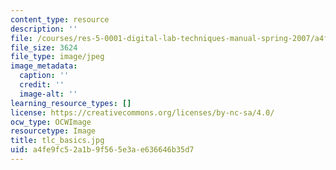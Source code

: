```yaml
---
content_type: resource
description: ''
file: /courses/res-5-0001-digital-lab-techniques-manual-spring-2007/a4fe9fc52a1b9f565e3ae636646b35d7_tlc_basics.jpg
file_size: 3624
file_type: image/jpeg
image_metadata:
  caption: ''
  credit: ''
  image-alt: ''
learning_resource_types: []
license: https://creativecommons.org/licenses/by-nc-sa/4.0/
ocw_type: OCWImage
resourcetype: Image
title: tlc_basics.jpg
uid: a4fe9fc5-2a1b-9f56-5e3a-e636646b35d7
---
```

